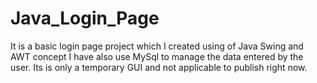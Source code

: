 # Java_Login_Page
It is a basic login page project which I created using of Java Swing and AWT concept I have also use MySql to manage the data entered by the user. Its is only a temporary GUI and not applicable to publish right now.
